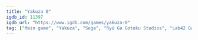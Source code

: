 ```yaml
---
title: "Yakuza 0"
igdb_id: 11397
igdb_url: "https://www.igdb.com/games/yakuza-0"
tag: ["Main game", "Yakuza", "Sega", "Ryū Ga Gotoku Studios", "Lab42 Games", "Role-playing (RPG)", "Simulator", "Hack and slash/Beat 'em up", "Adventure", "Single player", "Third person", "Action", "Fantasy", "Historical", "Drama", "Sandbox", "Open world"]
---
```

